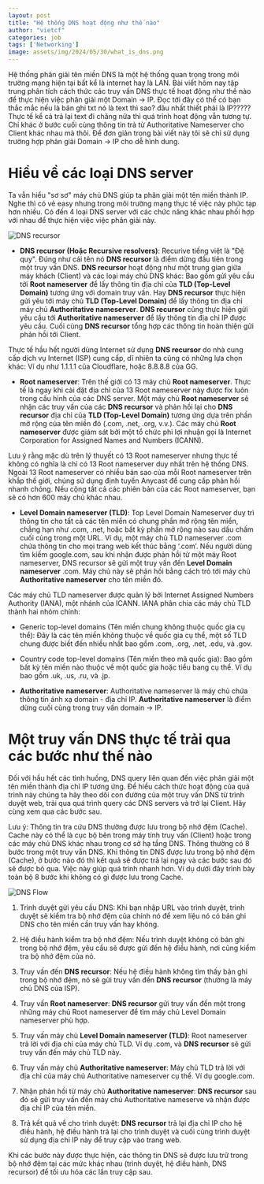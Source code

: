 ```yaml
---
layout: post
title: "Hệ thống DNS hoạt động như thế nào"
author: "vietcf"
categories: job
tags: ['Networking']
image: assets/img/2024/05/30/what_is_dns.png
---
```


Hệ thống phân giải tên miền DNS là một hệ thống quan trọng trong môi trường mạng hiện tại bất kể là internet hay là LAN. Bài viết hôm nay tập trung phân tích cách thức các truy vấn DNS thực tế hoạt động như thế nào để thực hiện việc phân giải một Domain -> IP. Đọc tới đây có thể có bạn thắc mắc nếu là bản ghi txt nó là text thì sao? đâu nhất thiết phải là IP????? Thực tế kể cả trả lại text đi chăng nữa thì quá trình hoạt động vẫn tương tự. Chỉ khác ở bước cuối cùng thông tin trả từ Authoritative Nameserver cho Client khác nhau mà thôi. Để đơn giản trong bài viết này tôi sẽ chỉ sử dụng trường hợp phân giải Domain -> IP cho dễ hình dung.

# Hiểu về các loại DNS server
Ta vẫn hiểu "sơ sơ" máy chủ DNS giúp ta phân giải một tên miền thành IP. Nghe thì có vẻ easy nhưng trong môi trường mạng thực tế việc này phức tạp hơn nhiều. Có đến 4 loại DNS server với các chức năng khác nhau phối hợp với nhau để thực hiện việc việc phân giải này. 

![DNS recursor]({{site.url}}/assets/img/2024/05/30/recursive-resolver.png)

-  **DNS recursor (Hoặc Recursive resolvers)**: Recurive tiếng việt là "Đệ quy". Đúng như cái tên nó **DNS recursor** là điểm dừng đầu tiên trong một truy vấn DNS. **DNS recursor** hoạt động như một trung gian giữa máy khách (Client) và các loại máy chủ DNS khác: Bao gồm gửi yêu cầu tới **Root nameserver** để lấy thông tin địa chỉ của **TLD (Top-Level Domain)** tương ứng với domain truy vấn. Hay **DNS recursor** thực hiện gửi yêu tới máy chủ **TLD (Top-Level Domain)** để lấy thông tin địa chỉ máy chủ **Authoritative nameserver**. **DNS recursor**  cũng thực hiện gửi yêu cầu tới **Authoritative nameserver** để lấy thông tin địa chỉ IP được yêu cầu. Cuối cùng **DNS recursor** tổng hợp các thông tin hoàn thiện gửi phản hồi tới Client.

Thực tế hầu hết người dùng Internet sử dụng **DNS recursor** do nhà cung cấp dịch vụ Internet (ISP) cung cấp, dĩ nhiên ta cũng có những lựa chọn khác: Ví dụ như 1.1.1.1 của Cloudflare, hoặc 8.8.8.8 của GG.

- **Root nameserver**: Trên thế giới có 13 máy chủ **Root nameserver**. Thực tế là ngay khi cài đặt địa chỉ của 13 Root nameserver này được fix luôn trong cấu hình của các DNS server. Một máy chủ **Root nameserver** sẽ nhận các truy vấn của các **DNS recursor** và phản hồi lại cho **DNS recursor** địa chỉ của **TLD (Top-Level Domain)** tương ứng dựa trên phần mở rộng của tên miền đó (.com, .net, .org, v.v.). Các máy chủ **Root nameserver** được giám sát bởi một tổ chức phi lợi nhuận gọi là Internet Corporation for Assigned Names and Numbers (ICANN).

Lưu ý rằng mặc dù trên lý thuyết có 13 Root nameserver nhưng thực tế không có nghĩa là chỉ có 13 Root nameserver duy nhất trên hệ thống DNS. Ngoài 13 Root nameserver  có nhiều bản sao của mỗi Root nameserver trên khắp thế giới, chúng sử dụng định tuyến Anycast để cung cấp phản hồi nhanh chóng. Nếu cộng tất cả các phiên bản của các Root nameserver, bạn sẽ có hơn 600 máy chủ khác nhau.


- **Level Domain nameserver (TLD)**: Top Level Domain Nameserver duy trì thông tin cho tất cả các tên miền có chung phần mở rộng tên miền, chẳng hạn như .com, .net, hoặc bất kỳ phần mở rộng nào sau dấu chấm cuối cùng trong một URL. Ví dụ, một máy chủ TLD nameserver .com chứa thông tin cho mọi trang web kết thúc bằng ‘.com’. Nếu người dùng tìm kiếm google.com, sau khi nhận được phản hồi từ một máy Root nameserver, DNS recursor sẽ gửi một truy vấn đến **Level Domain nameserver** .com. Máy chủ này sẽ phản hồi bằng cách trỏ tới máy chủ **Authoritative nameserver** cho tên miền đó.

Các máy chủ TLD nameserver được quản lý bởi Internet Assigned Numbers Authority (IANA), một nhánh của ICANN. IANA phân chia các máy chủ TLD thành hai nhóm chính:

+ Generic top-level domains (Tên miền chung không thuộc quốc gia cụ thể): Đây là các tên miền không thuộc về quốc gia cụ thể, một số TLD chung được biết đến nhiều nhất bao gồm .com, .org, .net, .edu, và .gov.

+ Country code top-level domains (Tên miền theo mã quốc gia): Bao gồm bất kỳ tên miền nào thuộc về một quốc gia hoặc tiểu bang cụ thể. Ví dụ bao gồm .uk, .us, .ru, và .jp.

- **Authoritative nameserver**: Authoritative nameserver là máy chủ chứa thông tin ánh xạ domain - địa chỉ IP.  **Authoritative nameserver** là điểm dừng cuối cùng trong truy vấn domain -> IP.

# Một truy vấn DNS thực tế trải qua các bước như thế nào

Đối với hầu hết các tình huống, DNS query liên quan đến việc phân giải một tên miền thành địa chỉ IP tương ứng. Để hiểu cách thức hoạt động của quá trình này chúng ta hãy theo dõi con đường của một truy vấn DNS từ trình duyệt web, trải qua quá trình query các DNS servers và trở lại Client. Hãy cùng xem qua các bước sau.

Lưu ý: Thông tin tra cứu DNS thường được lưu trong bộ nhớ đệm (Cache). Cache này có thể là cục bộ bên trong máy tính truy vấn (Client) hoặc trong các máy chủ DNS khác nhau trong cơ sở hạ tầng DNS. Thông thường có 8 bước trong một truy vấn DNS. Khi thông tin DNS được lưu trong bộ nhớ đệm (Cache), ở bước nào đó thì kết quả sẽ được trả lại ngay và các bước sau đó sẽ được bỏ qua. Việc này giúp quá trình nhanh hơn. Ví dụ dưới đây trình bày toàn bộ 8 bước khi không có gì được lưu trong Cache.

![DNS Flow]({{site.url}}/assets/img/2024/05/30/full_dns_query.png)


1. Trình duyệt gửi yêu cầu DNS: Khi bạn nhập URL vào trình duyệt, trình duyệt sẽ kiểm tra bộ nhớ đệm của chính nó để xem liệu nó có bản ghi DNS cho tên miền cần truy vấn hay không.

2. Hệ điều hành kiểm tra bộ nhớ đệm: Nếu trình duyệt không có bản ghi trong bộ nhớ đệm, yêu cầu sẽ được gửi đến hệ điều hành, nơi cũng kiểm tra bộ nhớ đệm của nó.

3. Truy vấn đến **DNS recursor**: Nếu hệ điều hành không tìm thấy bản ghi trong bộ nhớ đệm, nó sẽ gửi truy vấn đến **DNS recursor** (thường là máy chủ DNS của ISP).

4. Truy vấn **Root nameserver**: **DNS recursor** gửi truy vấn đến một trong những máy chủ Root nameserver để tìm máy chủ Level Domain nameserver phù hợp.

5. Truy vấn máy chủ **Level Domain nameserver (TLD)**: Root nameserver trả lời với địa chỉ của máy chủ TLD. Ví dụ .com, và **DNS recursor** sẽ gửi truy vấn đến máy chủ TLD này.

6. Truy vấn máy chủ **Authoritative nameserver**: Máy chủ TLD trả lời với địa chỉ của máy chủ Authoritative nameserver cụ thể. Ví dụ google.com.

6. Nhận phản hồi từ máy chủ **Authoritative nameserver**: **DNS recursor** sau đó sẽ gửi truy vấn đến máy chủ Authoritative nameserve và nhận được địa chỉ IP của tên miền.

7. Trả kết quả về cho trình duyệt: **DNS recursor** trả lại địa chỉ IP cho hệ điều hành, hệ điều hành trả lại cho trình duyệt và cuối cùng trình duyệt sử dụng địa chỉ IP này để truy cập vào trang web.

Khi các bước này được thực hiện, các thông tin DNS sẽ được lưu trữ trong bộ nhớ đệm tại các mức khác nhau (trình duyệt, hệ điều hành, DNS recursor) để tối ưu hóa các lần truy cập sau.



